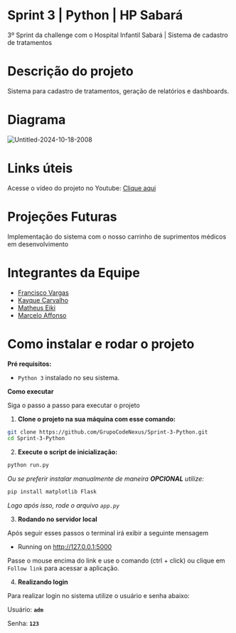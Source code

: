 # Sprint 3 | Python | HP Sabará
3º Sprint da challenge com o Hospital Infantil Sabará | Sistema de cadastro de tratamentos

# Descrição do projeto
Sistema para cadastro de tratamentos, geração de relatórios e dashboards.

# Diagrama
![Untitled-2024-10-18-2008](https://github.com/user-attachments/assets/4f03d59e-1fe8-479a-95b8-0853399e8530)

# Links úteis
Acesse o vídeo do projeto no Youtube:  [Clique aqui](https://www.youtube.com/watch?v=v96Z1MTUqB4&feature=youtu.be)

# Projeções Futuras
Implementação do sistema com o nosso carrinho de suprimentos médicos em desenvolvimento

# Integrantes da Equipe
- [Francisco Vargas](https://github.com/Franciscov25)
- [Kayque Carvalho](https://github.com/Kay-Carv)
- [Matheus Eiki](https://github.com/Matheus-Eiki)
- [Marcelo Affonso](https://github.com/tenebres-cpu)

# Como instalar e rodar o projeto

**Pré requisitos:**
* `Python 3` instalado no seu sistema.
<!-- * Micro Framework `Flask` -->

**Como executar**

Siga o passo a passo para executar o projeto

1. **Clone o projeto na sua máquina com esse comando:**
```bash
git clone https://github.com/GrupoCodeNexus/Sprint-3-Python.git
cd Sprint-3-Python
```

2.  **Execute o script de inicialização:**
```bash
python run.py
```
_Ou se preferir instalar manualmente de maneira **OPCIONAL** utilize:_

```bash
pip install matplotlib Flask
```
_Logo após isso, rode o arquivo `app.py`_

3. **Rodando no servidor local**

Após seguir esses passos o terminal irá exibir a seguinte mensagem
 * Running on http://127.0.0.1:5000

Passe o mouse encima do link e use o comando (ctrl + click) ou clique em ``Follow link`` para acessar a aplicação.

4. **Realizando login**

Para realizar login no sistema utilize o usuário e senha abaixo:

Usuário:  **`adm`**

Senha: **`123`**